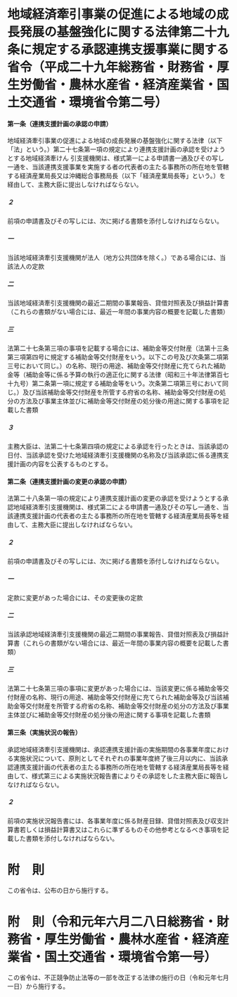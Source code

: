 # 地域経済牽引事業の促進による地域の成長発展の基盤強化に関する法律第二十九条に規定する承認連携支援事業に関する省令（平成二十九年総務省・財務省・厚生労働省・農林水産省・経済産業省・国土交通省・環境省令第二号）
#### 第一条（連携支援計画の承認の申請）
地域経済牽引事業の促進による地域の成長発展の基盤強化に関する法律（以下「法」という。）第二十七条第一項の規定により連携支援計画の承認を受けようとする地域経済牽けん
引支援機関は、様式第一による申請書一通及びその写し一通を、当該連携支援事業を実施する者の代表者の主たる事務所の所在地を管轄する経済産業局長又は沖縄総合事務局長（以下「経済産業局長等」という。）を経由して、主務大臣に提出しなければならない。
##### ２
前項の申請書及びその写しには、次に掲げる書類を添付しなければならない。
##### 一
当該地域経済牽引支援機関が法人（地方公共団体を除く。）である場合には、当該法人の定款
##### 二
当該地域経済牽引支援機関の最近二期間の事業報告、貸借対照表及び損益計算書（これらの書類がない場合には、最近一年間の事業内容の概要を記載した書類）
##### 三
法第二十七条第三項の事項を記載する場合には、補助金等交付財産（法第十三条第三項第四号に規定する補助金等交付財産をいう。以下この号及び次条第二項第三号において同じ。）の名称、現行の用途、補助金等交付財産に充てられた補助金等（補助金等に係る予算の執行の適正化に関する法律（昭和三十年法律第百七十九号）第二条第一項に規定する補助金等をいう。次条第二項第三号において同じ。）及び当該補助金等交付財産を所管する府省の名称、補助金等交付財産の処分の方法及び事業主体並びに補助金等交付財産の処分後の用途に関する事項を記載した書類
##### ３
主務大臣は、法第二十七条第四項の規定による承認を行ったときは、当該承認の日付、当該承認を受けた地域経済牽引支援機関の名称及び当該承認に係る連携支援計画の内容を公表するものとする。
#### 第二条（連携支援計画の変更の承認の申請）
法第二十八条第一項の規定により連携支援計画の変更の承認を受けようとする承認地域経済牽引支援機関は、様式第二による申請書一通及びその写し一通を、当該連携支援計画の代表者の主たる事務所の所在地を管轄する経済産業局長等を経由して、主務大臣に提出しなければならない。
##### ２
前項の申請書及びその写しには、次に掲げる書類を添付しなければならない。
##### 一
定款に変更があった場合には、その変更後の定款
##### 二
当該承認地域経済牽引支援機関の最近二期間の事業報告、貸借対照表及び損益計算書（これらの書類がない場合には、最近一年間の事業内容の概要を記載した書類）
##### 三
法第二十七条第三項の事項に変更があった場合には、当該変更に係る補助金等交付財産の名称、現行の用途、補助金等交付財産に充てられた補助金等及び当該補助金等交付財産を所管する府省の名称、補助金等交付財産の処分の方法及び事業主体並びに補助金等交付財産の処分後の用途に関する事項を記載した書類
#### 第三条（実施状況の報告）
承認地域経済牽引支援機関は、承認連携支援計画の実施期間の各事業年度における実施状況について、原則としてそれぞれの事業年度終了後三月以内に、当該承認連携支援計画の代表者の主たる事務所の所在地を管轄する経済産業局長等を経由して、様式第三による実施状況報告書によりその承認をした主務大臣に報告しなければならない。
##### ２
前項の実施状況報告書には、各事業年度に係る財産目録、貸借対照表及び収支計算書若しくは損益計算書又はこれらに準ずるものその他参考となるべき事項を記載した書類を添付しなければならない。
# 附　則
この省令は、公布の日から施行する。
# 附　則（令和元年六月二八日総務省・財務省・厚生労働省・農林水産省・経済産業省・国土交通省・環境省令第一号）
この省令は、不正競争防止法等の一部を改正する法律の施行の日（令和元年七月一日）から施行する。
